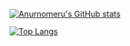 [![Anurnomeru's GitHub stats](https://github-readme-stats.vercel.app/api?username=anurnomeru)](https://github.com/anuraghazra/github-readme-stats)

[![Top Langs](https://github-readme-stats.vercel.app/api/top-langs/?username=anurnomeru)](https://github.com/anuraghazra/github-readme-stats)


<!--
**anurnomeru/anurnomeru** is a ✨ _special_ ✨ repository because its `README.md` (this file) appears on your GitHub profile.

Here are some ideas to get you started:

- 🔭 I’m currently working on ...
- 🌱 I’m currently learning ...
- 👯 I’m looking to collaborate on ...
- 🤔 I’m looking for help with ...
- 💬 Ask me about ...
- 📫 How to reach me: ...
- 😄 Pronouns: ...
- ⚡ Fun fact: ...
-->
